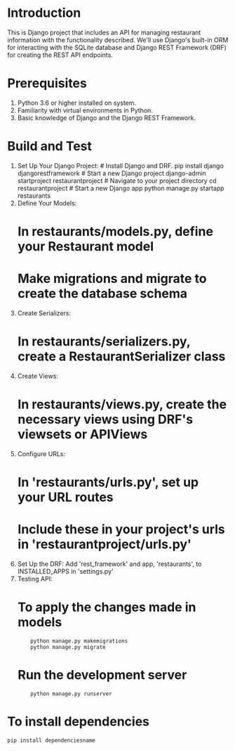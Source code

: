 # Introduction 
This is Django project that includes an API for managing restaurant information with the functionality described. We'll use Django's built-in ORM for interacting with the SQLite database and Django REST Framework (DRF) for creating the REST API endpoints.

# Prerequisites
1.	Python 3.6 or higher installed on system.
2.	Familiarity with virtual environments in Python.
3.  Basic knowledge of Django and the Django REST Framework.

# Build and Test
1.   Set Up Your Django Project:
    #   Install Django and DRF.
            pip install django djangorestframework
    #   Start a new Django project
            django-admin startproject restaurantproject
    #   Navigate to your project directory
            cd restaurantproject
    #   Start a new Django app
            python manage.py startapp restaurants
2.  Define Your Models:
    #   In restaurants/models.py, define your Restaurant model
    #   Make migrations and migrate to create the database schema
3.  Create Serializers:
    #   In restaurants/serializers.py, create a RestaurantSerializer class
4.  Create Views:
    #   In restaurants/views.py, create the necessary views using DRF's viewsets or APIViews
5.  Configure URLs:
    #   In 'restaurants/urls.py', set up your URL routes
    #   Include these in your project's urls in 'restaurantproject/urls.py'
6.  Set Up the DRF:
        Add 'rest_framework' and app, 'restaurants', to INSTALLED_APPS in 'settings.py'
7.  Testing API:
    #   To apply the changes made in models
            python manage.py makemigrations
            python manage.py migrate
    #   Run the development server
            python manage.py runserver

# To install dependencies
    pip install dependenciesname



